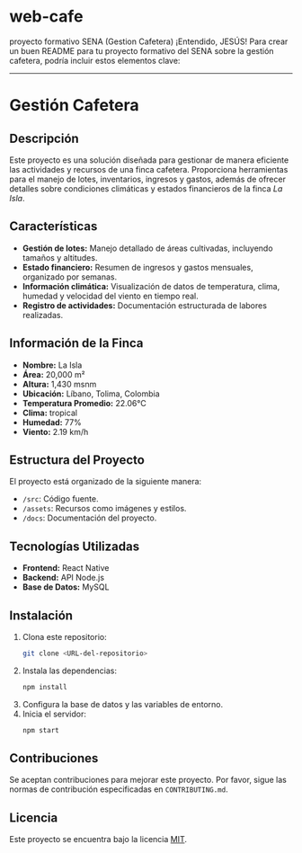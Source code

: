 # web-cafe
proyecto formativo SENA (Gestion Cafetera)
¡Entendido, JESÚS! Para crear un buen README para tu proyecto formativo del SENA sobre la gestión cafetera, podría incluir estos elementos clave:

---

# Gestión Cafetera

## Descripción

Este proyecto es una solución diseñada para gestionar de manera eficiente las actividades y recursos de una finca cafetera. Proporciona herramientas para el manejo de lotes, inventarios, ingresos y gastos, además de ofrecer detalles sobre condiciones climáticas y estados financieros de la finca *La Isla*.

## Características

- **Gestión de lotes:** Manejo detallado de áreas cultivadas, incluyendo tamaños y altitudes.
- **Estado financiero:** Resumen de ingresos y gastos mensuales, organizado por semanas.
- **Información climática:** Visualización de datos de temperatura, clima, humedad y velocidad del viento en tiempo real.
- **Registro de actividades:** Documentación estructurada de labores realizadas.

## Información de la Finca

- **Nombre:** La Isla  
- **Área:** 20,000 m²  
- **Altura:** 1,430 msnm  
- **Ubicación:** Líbano, Tolima, Colombia  
- **Temperatura Promedio:** 22.06°C  
- **Clima:** tropical  
- **Humedad:** 77%  
- **Viento:** 2.19 km/h  

## Estructura del Proyecto

El proyecto está organizado de la siguiente manera:
- `/src`: Código fuente.
- `/assets`: Recursos como imágenes y estilos.
- `/docs`: Documentación del proyecto.

## Tecnologías Utilizadas

- **Frontend:** React Native  
- **Backend:** API Node.js  
- **Base de Datos:** MySQL  

## Instalación

1. Clona este repositorio:  
   ```bash
   git clone <URL-del-repositorio>
   ```
2. Instala las dependencias:  
   ```bash
   npm install
   ```
3. Configura la base de datos y las variables de entorno.  
4. Inicia el servidor:  
   ```bash
   npm start
   ```

## Contribuciones

Se aceptan contribuciones para mejorar este proyecto. Por favor, sigue las normas de contribución especificadas en `CONTRIBUTING.md`.

## Licencia

Este proyecto se encuentra bajo la licencia [MIT](LICENSE).
